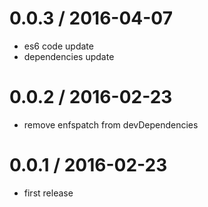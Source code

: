 0.0.3 / 2016-04-07
==================
  * es6 code update
  * dependencies update

0.0.2 / 2016-02-23
==================
  * remove enfspatch from devDependencies
  
0.0.1 / 2016-02-23
==================

  * first release
